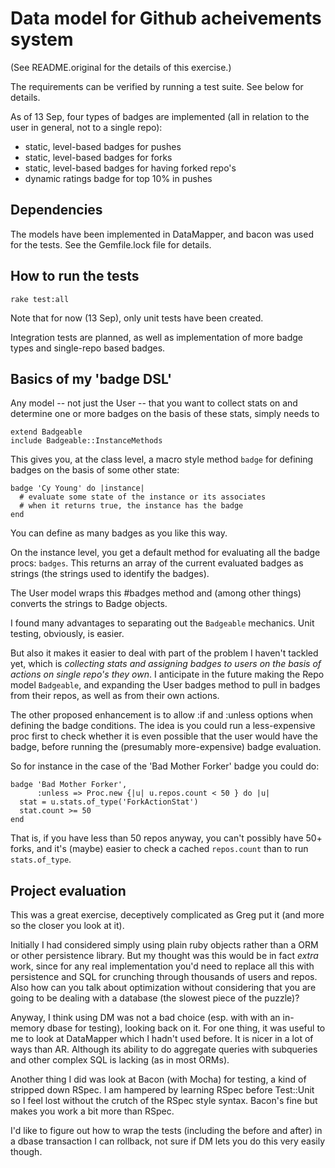 
# Data model for Github acheivements system 
(See README.original for the details of this exercise.)

The requirements can be verified by running a test suite.  See below for details.

As of 13 Sep, four types of badges are implemented (all in relation to the user in general, not to a single repo):

- static, level-based badges for pushes
- static, level-based badges for forks
- static, level-based badges for having forked repo's
- dynamic ratings badge for top 10% in pushes


## Dependencies

The models have been implemented in DataMapper, and bacon was used for the tests.  See the Gemfile.lock file for details.

  
## How to run the tests

    rake test:all
    

Note that for now (13 Sep), only unit tests have been created.

Integration tests are planned, as well as implementation of more badge types and single-repo based badges.


## Basics of my 'badge DSL'

Any model -- not just the User -- that you want to collect stats on and determine one or more badges on the basis of these stats, simply needs to 

    extend Badgeable
    include Badgeable::InstanceMethods
    
This gives you, at the class level, a macro style method `badge` for defining badges on the basis of some other state:

    badge 'Cy Young' do |instance|
      # evaluate some state of the instance or its associates
      # when it returns true, the instance has the badge
    end
    
You can define as many badges as you like this way.

On the instance level, you get a default method for evaluating all the badge procs:  `badges`.  This returns an array of the current evaluated badges as strings (the strings used to identify the badges).

The User model wraps this #badges method and (among other things) converts the strings to Badge objects.

I found many advantages to separating out the `Badgeable` mechanics.  Unit testing, obviously, is easier.  

But also it makes it easier to deal with part of the problem I haven't tackled yet, which is _collecting stats and assigning badges to users on the basis of actions on single repo's they own_.  I anticipate in the future making the Repo model `Badgeable`, and expanding the User badges method to pull in badges from their repos, as well as from their own actions.

The other proposed enhancement is to allow :if and :unless options when defining the badge conditions.  The idea is you could run a less-expensive proc first to check whether it is even possible that the user would have the badge, before running the (presumably more-expensive) badge evaluation.  

So for instance in the case of the 'Bad Mother Forker' badge you could do:

    badge 'Bad Mother Forker', 
          :unless => Proc.new {|u| u.repos.count < 50 } do |u|
      stat = u.stats.of_type('ForkActionStat')
      stat.count >= 50
    end

That is, if you have less than 50 repos anyway, you can't possibly have 50+ forks, and it's (maybe) easier to check a cached `repos.count` than to run `stats.of_type`.


## Project evaluation

This was a great exercise, deceptively complicated as Greg put it (and more so the closer you look at it).

Initially I had considered simply using plain ruby objects rather than a ORM or other persistence library.  But my thought was this would be in fact _extra_ work, since for any real implementation you'd need to replace all this with persistence and SQL for crunching through thousands of users and repos.  Also how can you talk about optimization without considering that you are going to be dealing with a database (the slowest piece of the puzzle)?  

Anyway, I think using DM was not a bad choice (esp. with with an in-memory dbase for testing), looking back on it.  For one thing, it was useful to me to look at DataMapper which I hadn't used before.  It is nicer in a lot of ways than AR.  Although its ability to do aggregate queries with subqueries and other complex SQL is lacking (as in most ORMs).

Another thing I did was look at Bacon (with Mocha) for testing, a kind of stripped down RSpec.  I am hampered by learning RSpec before Test::Unit so I feel lost without the crutch of the RSpec style syntax.  Bacon's fine but makes you work a bit more than RSpec.  

I'd like to figure out how to wrap the tests (including the before and after) in a dbase transaction I can rollback, not sure if DM lets you do this very easily though.

